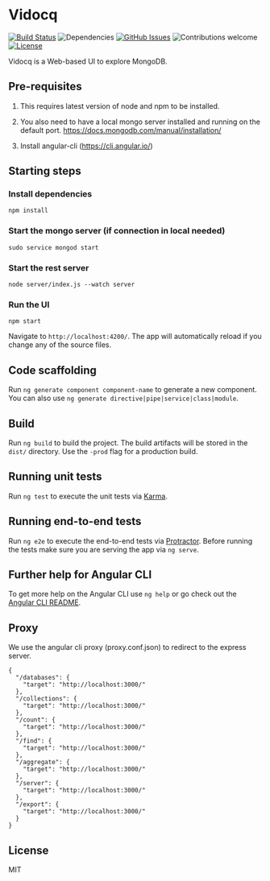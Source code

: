 # Vidocq

[![Build Status](https://travis-ci.org/anfederico/Clairvoyant.svg?branch=master)](https://travis-ci.org/anfederico/Clairvoyant)
![Dependencies](https://img.shields.io/badge/dependencies-up%20to%20date-brightgreen.svg)
[![GitHub Issues](https://img.shields.io/github/issues/anfederico/Clairvoyant.svg)](https://github.com/anfederico/Clairvoyant/issues)
![Contributions welcome](https://img.shields.io/badge/contributions-welcome-brightgreen.svg)
[![License](https://img.shields.io/badge/license-MIT-blue.svg)](https://opensource.org/licenses/MIT)

Vidocq is a Web-based UI to explore MongoDB. 

## Pre-requisites

1. This requires latest version of node and npm to be installed.

2. You also need to have a local mongo server installed and running on the default port.
https://docs.mongodb.com/manual/installation/

3. Install angular-cli (https://cli.angular.io/)

## Starting steps

### Install dependencies

```npm install```

### Start the mongo server (if connection in local needed)

```sudo service mongod start``` 

### Start the rest server

```node server/index.js --watch server```

### Run the UI

```npm start```

Navigate to `http://localhost:4200/`. The app will automatically reload if you change any of the source files.


## Code scaffolding

Run `ng generate component component-name` to generate a new component. You can also use `ng generate directive|pipe|service|class|module`.

## Build

Run `ng build` to build the project. The build artifacts will be stored in the `dist/` directory. Use the `-prod` flag for a production build.

## Running unit tests

Run `ng test` to execute the unit tests via [Karma](https://karma-runner.github.io).

## Running end-to-end tests

Run `ng e2e` to execute the end-to-end tests via [Protractor](http://www.protractortest.org/).
Before running the tests make sure you are serving the app via `ng serve`.

## Further help for Angular CLI

To get more help on the Angular CLI use `ng help` or go check out the [Angular CLI README](https://github.com/angular/angular-cli/blob/master/README.md).


## Proxy

We use the angular cli proxy (proxy.conf.json) to redirect to the express server.

```
{
  "/databases": {
    "target": "http://localhost:3000/"
  },
  "/collections": {
    "target": "http://localhost:3000/"
  },
  "/count": {
    "target": "http://localhost:3000/"
  },
  "/find": {
    "target": "http://localhost:3000/"
  },
  "/aggregate": {
    "target": "http://localhost:3000/"
  },
  "/server": {
    "target": "http://localhost:3000/"
  },
  "/export": {
    "target": "http://localhost:3000/"
  }
}
```

## License
MIT



